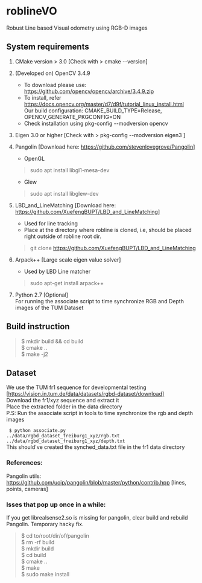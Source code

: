# roblineVO
Robust Line based Visual odometry using RGB-D images

## System requirements
1. CMake version > 3.0 [Check with > cmake --version]

2. (Developed on) OpenCV 3.4.9
    + To download please use: https://github.com/opencv/opencv/archive/3.4.9.zip   
    + To install, refer https://docs.opencv.org/master/d7/d9f/tutorial_linux_install.html   
        Our build configuration: CMAKE_BUILD_TYPE=Release, OPENCV_GENERATE_PKGCONFIG=ON  
    + Check installation using pkg-config --modversion opencv  

3. Eigen 3.0 or higher [Check with > pkg-config --modversion eigen3 ]  

4. Pangolin [Download here: https://github.com/stevenlovegrove/Pangolin]  
    + OpenGL  
    > sudo apt install libgl1-mesa-dev  
    + Glew  
    > sudo apt install libglew-dev  

5. LBD_and_LineMatching [Download here: https://github.com/XuefengBUPT/LBD_and_LineMatching]  
    + Used for line tracking  
    + Place at the directory where robline is cloned, i.e, should be placed right outside of robline root dir.  
    > git clone https://github.com/XuefengBUPT/LBD_and_LineMatching  

6. Arpack++ [Large scale eigen value solver]
    + Used by LBD Line matcher
    > sudo apt-get install arpack++

7. Python 2.7 [Optional]  
    For running the associate script to time synchronize RGB and Depth images of the TUM Dataset

## Build instruction
> $ mkdir build && cd build  
> $ cmake ..  
> $ make -j2  

## Dataset
We use the TUM fr1 sequence for developmental testing [https://vision.in.tum.de/data/datasets/rgbd-dataset/download]  
Download the fr1/xyz sequence and extract it  
Place the extracted folder in the data directory  
P.S: Run the associate script in tools to time synchronize the rgb and depth images  

<code> $ python associate.py ../data/rgbd_dataset_freiburg1_xyz/rgb.txt ../data/rgbd_dataset_freiburg1_xyz/depth.txt </code>  
This should've created the synched_data.txt file in the fr1 data directory

### References:
Pangolin utils: https://github.com/uoip/pangolin/blob/master/python/contrib.hpp [lines, points, cameras]

### Isses that pop up once in a while:
If you get librealsense2.so is missing for pangolin, clear build and rebuild Pangolin. Temporary hacky fix.  
> $ cd to/root/dir/of/pangolin  
> $ rm -rf build  
> $ mkdir build  
> $ cd build  
> $ cmake ..  
> $ make  
> $ sudo make install  
